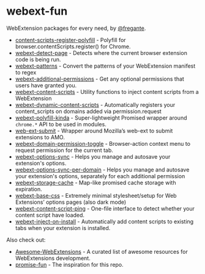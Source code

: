 # webext-fun

WebExtension packages for every need, by [@fregante](https://github.com/fregante).

* [content-scripts-register-polyfill](https://github.com/fregante/content-scripts-register-polyfill) - Polyfill for browser.contentScripts.register() for Chrome.
* [webext-detect-page](https://github.com/fregante/webext-detect-page) - Detects where the current browser extension code is being run.
* [webext-patterns](https://github.com/fregante/webext-patterns) - Convert the patterns of your WebExtension manifest to regex
* [webext-additional-permissions](https://github.com/fregante/webext-additional-permissions) - Get any optional permissions that users have granted you.
* [webext-content-scripts](https://github.com/fregante/webext-content-scripts) - Utility functions to inject content scripts from a WebExtension
* [webext-dynamic-content-scripts](https://github.com/fregante/webext-dynamic-content-scripts) - Automatically registers your content_scripts on domains added via permission.request
* [webext-polyfill-kinda](https://github.com/fregante/webext-polyfill-kinda) - Super-lightweight Promised wrapper around `chrome.*` API to be used in modules.
* [web-ext-submit](https://github.com/fregante/web-ext-submit) - Wrapper around Mozilla’s web-ext to submit extensions to AMO.
* [webext-domain-permission-toggle](https://github.com/fregante/webext-domain-permission-toggle) - Browser-action context menu to request permission for the current tab.
* [webext-options-sync](https://github.com/fregante/webext-options-sync) - Helps you manage and autosave your extension's options.
* [webext-options-sync-per-domain](https://github.com/fregante/webext-options-sync-per-domain) - Helps you manage and autosave your extension's options, separately for each additional permission
* [webext-storage-cache](https://github.com/fregante/webext-storage-cache) - Map-like promised cache storage with expiration. 
* [webext-base-css](https://github.com/fregante/webext-base-css) - Extremely minimal stylesheet/setup for Web Extensions’ options pages (also dark mode)
* [webext-content-script-ping](https://github.com/fregante/webext-content-script-ping) - One-file interface to detect whether your content script have loaded.
* [webext-inject-on-install](https://github.com/fregante/webext-inject-on-install) - Automatically add content scripts to existing tabs when your extension is installed.

Also check out:

* [Awesome-WebExtensions](https://github.com/fregante/Awesome-WebExtensions) - A curated list of awesome resources for WebExtensions development.
* [promise-fun](https://github.com/sindresorhus/promise-fun) - The inspiration for this repo.
